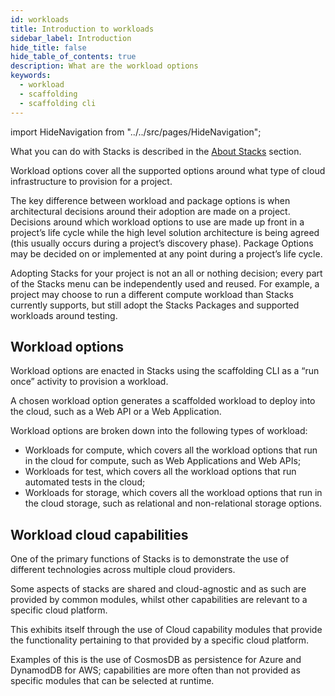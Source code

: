 ```yaml
---
id: workloads
title: Introduction to workloads
sidebar_label: Introduction
hide_title: false
hide_table_of_contents: true
description: What are the workload options
keywords:
  - workload
  - scaffolding
  - scaffolding cli
---
```


import HideNavigation  from "../../src/pages/HideNavigation";

What you can do with Stacks is described in the [About Stacks](../) section.

Workload options cover all the supported options around what type of cloud infrastructure to provision for a project.

The key difference between workload and package options is when architectural decisions around their adoption are made on a project. Decisions around which workload options to use are made up front in a project’s life cycle while the high level solution architecture is being agreed (this usually occurs during a project’s discovery phase). Package Options may be decided on or implemented at any point during a project’s life cycle.

Adopting Stacks for your project is not an all or nothing decision; every part of the Stacks menu can be independently used and reused. For example, a project may choose to run a different compute workload than Stacks currently supports, but still adopt the Stacks Packages and supported workloads around testing.

## Workload options

Workload options are enacted in Stacks using the scaffolding CLI as a “run once” activity to provision a workload.

A chosen workload option generates a scaffolded workload to deploy into the cloud, such as a Web API or a Web Application.

Workload options are broken down into the following types of workload:

* Workloads for compute, which covers all the workload options that run in the cloud for compute, such as Web Applications and Web APIs;
* Workloads for test, which covers all the workload options that run automated tests in the cloud;
* Workloads for storage, which covers all the workload options that run in the cloud storage, such as relational and non-relational storage options.

## Workload cloud capabilities

One of the primary functions of Stacks is to demonstrate the use of different technologies across multiple cloud providers.

Some aspects of stacks are shared and cloud-agnostic and as such are provided by common modules, whilst other capabilities are relevant to a specific cloud platform.

This exhibits itself through the use of Cloud capability modules that provide the functionality pertaining to that provided by a specific cloud platform.

Examples of this is the use of CosmosDB as persistence for Azure and DynamodDB for AWS; capabilities are more often than not provided as specific modules that can be selected at runtime.  

<HideNavigation next />
<HideNavigation prev />
